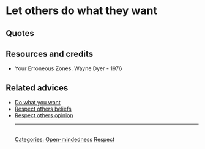 # Let others do what they want


## Quotes

## Resources and credits

- Your Erroneous Zones. Wayne Dyer - 1976

## Related advices

- [Do what you want](../Do%20what%20you%20want/index.md)
- [Respect others beliefs](../Respect%20others%20beliefs/index.md)
- [Respect others opinion](../Respect%20others%20opinion/index.md)<hr/><br/>[Categories:](../Categories/index.md) [Open-mindedness](../Categories/Open-mindedness.md) [Respect](../Categories/Respect.md)